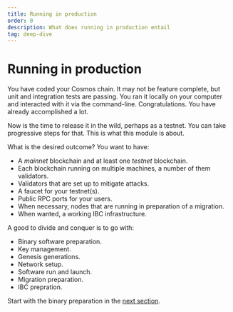 ```yaml
---
title: Running in production
order: 0
description: What does running in production entail
tag: deep-dive
---
```


# Running in production

You have coded your Cosmos chain. It may not be feature complete, but unit and integration tests are passing. You ran it locally on your computer and interacted with it via the command-line. Congratulations. You have already accomplished a lot.

Now is the time to release it in the wild, perhaps as a testnet. You can take progressive steps for that. This is what this module is about.

What is the desired outcome? You want to have:

* A _mainnet_ blockchain and at least one _testnet_ blockchain.
* Each blockchain running on multiple machines, a number of them validators.
* Validators that are set up to mitigate attacks.
* A faucet for your testnet(s).
* Public RPC ports for your users.
* When necessary, nodes that are running in preparation of a migration.
* When wanted, a working IBC infrastructure.

A good to divide and conquer is to go with:

* Binary software preparation.
* Key management.
* Genesis generations.
* Network setup.
* Software run and launch.
* Migration preparation.
* IBC prepration.

Start with the binary preparation in the [next section](./1-software.md).
